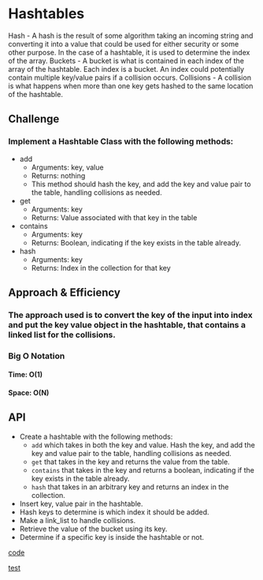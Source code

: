 # Hashtables

Hash - A hash is the result of some algorithm taking an incoming string and converting it into a value that could be used for either security or some other purpose. In the case of a hashtable, it is used to determine the index of the array. Buckets - A bucket is what is contained in each index of the array of the hashtable. Each index is a bucket. An index could potentially contain multiple key/value pairs if a collision occurs. Collisions - A collision is what happens when more than one key gets hashed to the same location of the hashtable.

## Challenge

### Implement a Hashtable Class with the following methods:

- add
  - Arguments: key, value
  - Returns: nothing
  - This method should hash the key, and add the key and value pair to the table, handling collisions as needed.
- get
  - Arguments: key
  - Returns: Value associated with that key in the table
- contains
  - Arguments: key
  - Returns: Boolean, indicating if the key exists in the table already.
- hash
  - Arguments: key
  - Returns: Index in the collection for that key

## Approach & Efficiency

### The approach used is to convert the key of the input into index and put the key value object in the hashtable, that contains a linked list for the collisions.

### Big O Notation

#### Time: O(1)

#### Space: O(N)

## API

- Create a hashtable with the following methods:
  - `add` which takes in both the key and value. Hash the key, and add the key and value pair to the table, handling collisions as needed.
  - `get` that takes in the key and returns the value from the table.
  - `contains` that takes in the key and returns a boolean, indicating if the key exists in the table already.
  - `hash` that takes in an arbitrary key and returns an index in the collection.
- Insert key, value pair in the hashtable.
- Hash keys to determine is which index it should be added.
- Make a link_list to handle collisions.
- Retrieve the value of the bucket using its key.
- Determine if a specific key is inside the hashtable or not.

[code](https://amarh-ayman.github.io/401_data-structures-and-algorithms/Data-Structures/Sorting/Data-Structures/Sorting/readme_files/Data-Structures/challenges/hashTable/hashtable.py)

[test](https://amarh-ayman.github.io/401_data-structures-and-algorithms/Data-Structures/Sorting/Data-Structures/Sorting/readme_files/Data-Structures/challenges/tests/test_hashTable.py)
